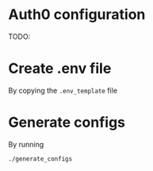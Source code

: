 # Auth0 configuration
TODO: 

# Create .env file
By copying the `.env_template` file

# Generate configs

By running
```
./generate_configs
```
